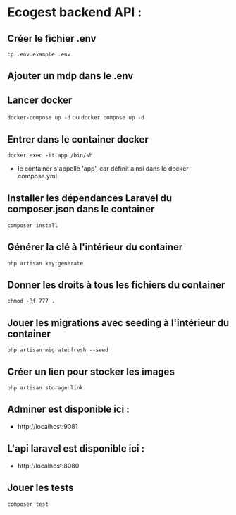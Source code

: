 # Ecogest backend API : 


## Créer le fichier .env

`cp .env.example .env`

## Ajouter un mdp dans le .env

## Lancer docker

`docker-compose up -d`
ou
`docker compose up -d`

## Entrer dans le container docker

`docker exec -it app /bin/sh`

* le container s'appelle 'app', car définit ainsi dans le docker-compose.yml

## Installer les dépendances Laravel du composer.json dans le container 

`composer install`

## Générer la clé à l'intérieur du container

`php artisan key:generate`

## Donner les droits à tous les fichiers du container 

`chmod -Rf 777 .`

## Jouer les migrations avec seeding  à l'intérieur du container

`php artisan migrate:fresh --seed`

## Créer un lien pour stocker les images

`php artisan storage:link`

## Adminer est disponible ici :
* http://localhost:9081


## L'api laravel est disponible ici : 
* http://localhost:8080

 ## Jouer les tests 

 `composer test`

